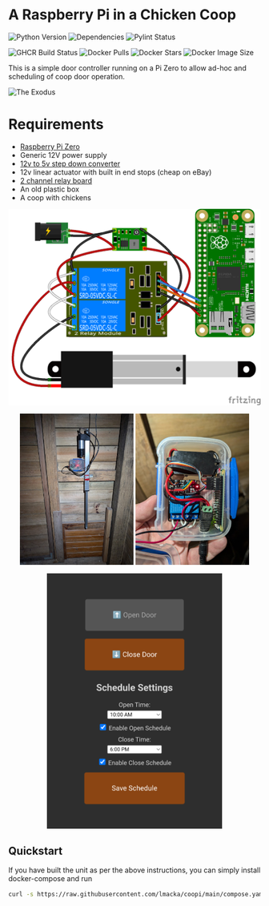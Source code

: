 # A Raspberry Pi in a Chicken Coop

![Python Version](https://img.shields.io/badge/python-3.11-blue)
![Dependencies](https://img.shields.io/librariesio/github/lmacka/coopi)
![Pylint Status](https://github.com/lmacka/coopi/actions/workflows/pylint.yml/badge.svg)

![GHCR Build Status](https://github.com/lmacka/coopi/actions/workflows/ghcr-build.yml/badge.svg)
![Docker Pulls](https://img.shields.io/docker/pulls/lmacka/coopi)
![Docker Stars](https://img.shields.io/docker/stars/lmacka/coopi)
![Docker Image Size](https://img.shields.io/docker/image-size/lmacka/coopi/latest)


This is a simple door controller running on a Pi Zero to allow ad-hoc and scheduling of coop door operation.

![The Exodus](doc/img/the_exodus.gif)


# Requirements
 - [Raspberry Pi Zero](https://core-electronics.com.au/raspberry-pi-zero-w-wireless.html)
 - Generic 12V power supply
 - [12v to 5v step down converter](https://core-electronics.com.au/buck-converter-6-20v-to-5v-3a.html)
 - 12v linear actuator with built in end stops (cheap on eBay)
 - [2 channel relay board](https://core-electronics.com.au/5v-2-channel-relay-module-10a.html)
 - An old plastic box
 - A coop with chickens


![Circuit design](doc/img/sketch.png)

<p align="center">
  <a href="doc/img/door.jpg"><img src="doc/img/door.jpg" alt="Finished installation" width="45%"/></a>
  <a href="doc/img/controller.jpg"><img src="doc/img/controller.jpg" alt="Controller" width="45%"/></a>
</p>

<p align="center">
  <img src="doc/img/screenshot.png" alt="UI" style="width: 350px;"/>
</p>


## Quickstart
If you have built the unit as per the above instructions, you can simply install docker-compose and run
```bash
curl -s https://raw.githubusercontent.com/lmacka/coopi/main/compose.yaml | docker-compose -f - up
```



